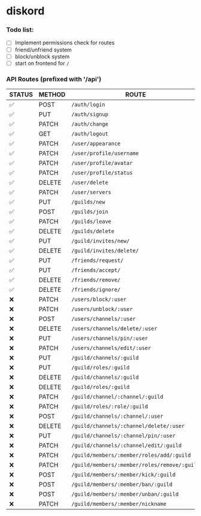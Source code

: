 # diskord

### Todo list:

-   [ ] Implement permissions check for routes
-   [ ] friend/unfriend system
-   [ ] block/unblock system
-   [ ] start on frontend for `/`

### API Routes (prefixed with '/api')

| STATUS | METHOD | ROUTE                                        |
| ------ | ------ | -------------------------------------------- |
| ✅     | POST   | `/auth/login `                               |
| ✅     | PUT    | `/auth/signup `                              |
| ✅     | PATCH  | `/auth/change `                              |
| ✅     | GET    | `/auth/logout `                              |
| ✅     | PATCH  | `/user/appearance `                          |
| ✅     | PATCH  | `/user/profile/username `                    |
| ✅     | PATCH  | `/user/profile/avatar `                      |
| ✅     | PATCH  | `/user/profile/status `                      |
| ✅     | DELETE | `/user/delete `                              |
| ✅     | PATCH  | `/user/servers `                             |
| ✅     | PUT    | `/guilds/new `                               |
| ✅     | POST   | `/guilds/join `                              |
| ✅     | PATCH  | `/guilds/leave `                             |
| ✅     | DELETE | `/guilds/delete `                            |
| ✅     | PUT    | `/guild/invites/new/ `                       |
| ✅     | DELETE | `/guild/invites/delete/ `                    |
| ✅     | PUT    | `/friends/request/ `                         |
| ✅     | PUT    | `/friends/accept/ `                          |
| ✅     | DELETE | `/friends/remove/ `                          |
| ✅     | DELETE | `/friends/ignore/ `                          |
| ❌     | PATCH  | `/users/block/:user `                        |
| ❌     | PATCH  | `/users/unblock/:user `                      |
| ❌     | POST   | `/users/channels/:user `                     |
| ❌     | DELETE | `/users/channels/delete/:user `              |
| ❌     | PUT    | `/users/channels/pin/:user `                 |
| ❌     | PATCH  | `/users/channels/edit/:user `                |
| ❌     | PUT    | `/guild/channels/:guild `                    |
| ❌     | PUT    | `/guild/roles/:guild `                       |
| ❌     | DELETE | `/guild/channels/:guild `                    |
| ❌     | DELETE | `/guild/roles/:guild `                       |
| ❌     | PATCH  | `/guild/channel/:channel/:guild `            |
| ❌     | PATCH  | `/guild/roles/:role/:guild `                 |
| ❌     | POST   | `/guild/channels/:channel/:user `            |
| ❌     | DELETE | `/guild/channels/:channel/delete/:user `     |
| ❌     | PUT    | `/guild/channels/:channel/pin/:user `        |
| ❌     | PATCH  | `/guild/channels/:channel/edit/:guild `      |
| ❌     | PATCH  | `/guild/members/:member/roles/add/:guild `   |
| ❌     | PATCH  | `/guild/members/:member/roles/remove/:guild` |
| ❌     | POST   | `/guild/members/:member/kick/:guild `        |
| ❌     | POST   | `/guild/members/:member/ban/:guild `         |
| ❌     | POST   | `/guild/members/:member/unban/:guild `       |
| ❌     | PATCH  | `/guild/members/:member/nickname `           |
